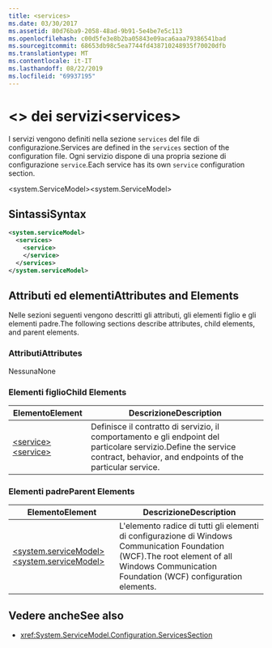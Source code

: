 ```yaml
---
title: <services>
ms.date: 03/30/2017
ms.assetid: 80d76ba9-2058-48ad-9b91-5e4be7e5c113
ms.openlocfilehash: c00d5fe3e8b2ba05843e09aca6aaa79386541bad
ms.sourcegitcommit: 68653db98c5ea7744fd438710248935f70020dfb
ms.translationtype: MT
ms.contentlocale: it-IT
ms.lasthandoff: 08/22/2019
ms.locfileid: "69937195"
---
```

# <a name="services"></a><span data-ttu-id="48270-101">\<> dei servizi</span><span class="sxs-lookup"><span data-stu-id="48270-101">\<services></span></span>
<span data-ttu-id="48270-102">I servizi vengono definiti nella sezione `services` del file di configurazione.</span><span class="sxs-lookup"><span data-stu-id="48270-102">Services are defined in the `services` section of the configuration file.</span></span> <span data-ttu-id="48270-103">Ogni servizio dispone di una propria sezione di configurazione `service`.</span><span class="sxs-lookup"><span data-stu-id="48270-103">Each service has its own `service` configuration section.</span></span>  
  
 <span data-ttu-id="48270-104">\<system.ServiceModel></span><span class="sxs-lookup"><span data-stu-id="48270-104">\<system.ServiceModel></span></span>  
  
## <a name="syntax"></a><span data-ttu-id="48270-105">Sintassi</span><span class="sxs-lookup"><span data-stu-id="48270-105">Syntax</span></span>  
  
```xml  
<system.serviceModel>
  <services>
    <service>
    </service>
  </services>
</system.serviceModel>
```  
  
## <a name="attributes-and-elements"></a><span data-ttu-id="48270-106">Attributi ed elementi</span><span class="sxs-lookup"><span data-stu-id="48270-106">Attributes and Elements</span></span>  
 <span data-ttu-id="48270-107">Nelle sezioni seguenti vengono descritti gli attributi, gli elementi figlio e gli elementi padre.</span><span class="sxs-lookup"><span data-stu-id="48270-107">The following sections describe attributes, child elements, and parent elements.</span></span>  
  
### <a name="attributes"></a><span data-ttu-id="48270-108">Attributi</span><span class="sxs-lookup"><span data-stu-id="48270-108">Attributes</span></span>  
 <span data-ttu-id="48270-109">Nessuna</span><span class="sxs-lookup"><span data-stu-id="48270-109">None</span></span>  
  
### <a name="child-elements"></a><span data-ttu-id="48270-110">Elementi figlio</span><span class="sxs-lookup"><span data-stu-id="48270-110">Child Elements</span></span>  
  
|<span data-ttu-id="48270-111">Elemento</span><span class="sxs-lookup"><span data-stu-id="48270-111">Element</span></span>|<span data-ttu-id="48270-112">Descrizione</span><span class="sxs-lookup"><span data-stu-id="48270-112">Description</span></span>|  
|-------------|-----------------|  
|[<span data-ttu-id="48270-113">\<service></span><span class="sxs-lookup"><span data-stu-id="48270-113">\<service></span></span>](service.md)|<span data-ttu-id="48270-114">Definisce il contratto di servizio, il comportamento e gli endpoint del particolare servizio.</span><span class="sxs-lookup"><span data-stu-id="48270-114">Define the service contract, behavior, and endpoints of the particular service.</span></span>|  
  
### <a name="parent-elements"></a><span data-ttu-id="48270-115">Elementi padre</span><span class="sxs-lookup"><span data-stu-id="48270-115">Parent Elements</span></span>  
  
|<span data-ttu-id="48270-116">Elemento</span><span class="sxs-lookup"><span data-stu-id="48270-116">Element</span></span>|<span data-ttu-id="48270-117">Descrizione</span><span class="sxs-lookup"><span data-stu-id="48270-117">Description</span></span>|  
|-------------|-----------------|  
|[<span data-ttu-id="48270-118">\<system.serviceModel></span><span class="sxs-lookup"><span data-stu-id="48270-118">\<system.serviceModel></span></span>](system-servicemodel.md)|<span data-ttu-id="48270-119">L'elemento radice di tutti gli elementi di configurazione di Windows Communication Foundation (WCF).</span><span class="sxs-lookup"><span data-stu-id="48270-119">The root element of all Windows Communication Foundation (WCF) configuration elements.</span></span>|  
  
## <a name="see-also"></a><span data-ttu-id="48270-120">Vedere anche</span><span class="sxs-lookup"><span data-stu-id="48270-120">See also</span></span>

- <xref:System.ServiceModel.Configuration.ServicesSection>
